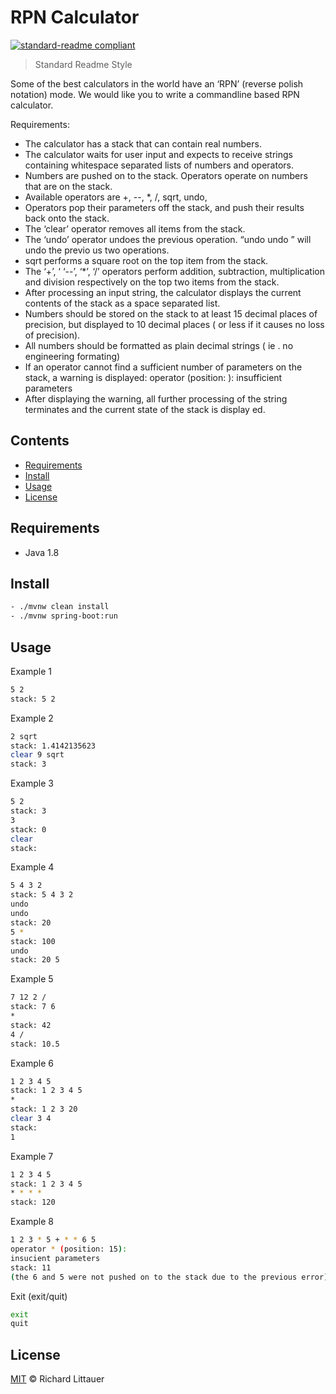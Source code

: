 # RPN Calculator

[![standard-readme compliant](https://img.shields.io/badge/readme%20style-standard-brightgreen.svg?style=flat-square)](https://github.com/RichardLitt/standard-readme)

> Standard Readme Style

Some of the best calculators in the world have an ‘RPN’ (reverse polish notation) mode.
We would like you to write a commandline based RPN calculator.

Requirements:
- The calculator has a stack that can contain real numbers.
- The calculator waits for user input and expects to receive strings containing whitespace separated lists of numbers and
operators.
- Numbers are pushed on to the stack. Operators operate on numbers that are on the stack.
- Available operators are +,
--, *, /, sqrt, undo,
- Operators pop their parameters off the stack, and push their results back onto the stack.
- The ‘clear’ operator removes all items from the stack.
- The ‘undo’ operator undoes the previous operation. “undo
undo ” will undo the previo us two operations.
- sqrt performs a square root on the top item from the stack.
- The ‘+’, ‘
‘--’, ‘*’, ‘/’ operators perform addition, subtraction, multiplication and division respectively on the top two items from
the stack.
- After processing an input string, the calculator displays the current contents of the stack as a space
separated list.
- Numbers should be stored on the stack to at least 15 decimal places of precision, but displayed to 10 decimal places (
or less if
it causes no loss of precision).
- All numbers should be formatted as plain decimal strings (
ie . no engineering formating)
- If an operator cannot find a sufficient number of parameters on the stack, a warning is displayed:
operator <operator> (position: <pos>): insufficient parameters
- After displaying the warning, all further processing of the string terminates and the current state of the stack is display
ed.


##  Contents

- [Requirements](#Requirements)
- [Install](#install)
- [Usage](#usage)
- [License](#license)

## Requirements

- Java 1.8


## Install

```sh
- ./mvnw clean install
- ./mvnw spring-boot:run
```

## Usage


Example 1
```sh
5 2
stack: 5 2
```
Example 2
```sh
2 sqrt
stack: 1.4142135623
clear 9 sqrt
stack: 3
```
Example 3
```sh
5 2
stack: 3
3
stack: 0
clear
stack:
```
Example 4
```sh
5 4 3 2
stack: 5 4 3 2
undo
undo
stack: 20
5 *
stack: 100
undo
stack: 20 5
```
Example 5
```sh
7 12 2 /
stack: 7 6
*
stack: 42
4 /
stack: 10.5
```
Example 6
```sh
1 2 3 4 5
stack: 1 2 3 4 5
*
stack: 1 2 3 20
clear 3 4
stack:
1
```
Example 7
```sh
1 2 3 4 5
stack: 1 2 3 4 5
* * * *
stack: 120
```
Example 8
```sh
1 2 3 * 5 + * * 6 5
operator * (position: 15):
insucient parameters
stack: 11
(the 6 and 5 were not pushed on to the stack due to the previous error)
```
 Exit (exit/quit)
 ```sh
exit
quit
```


## License

[MIT](LICENSE) © Richard Littauer